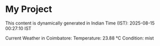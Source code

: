 # My Project

This content is dynamically generated in Indian Time (IST): 2025-08-15 00:27:10 IST


Current Weather in Coimbatore:
Temperature: 23.88 °C
Condition: mist
